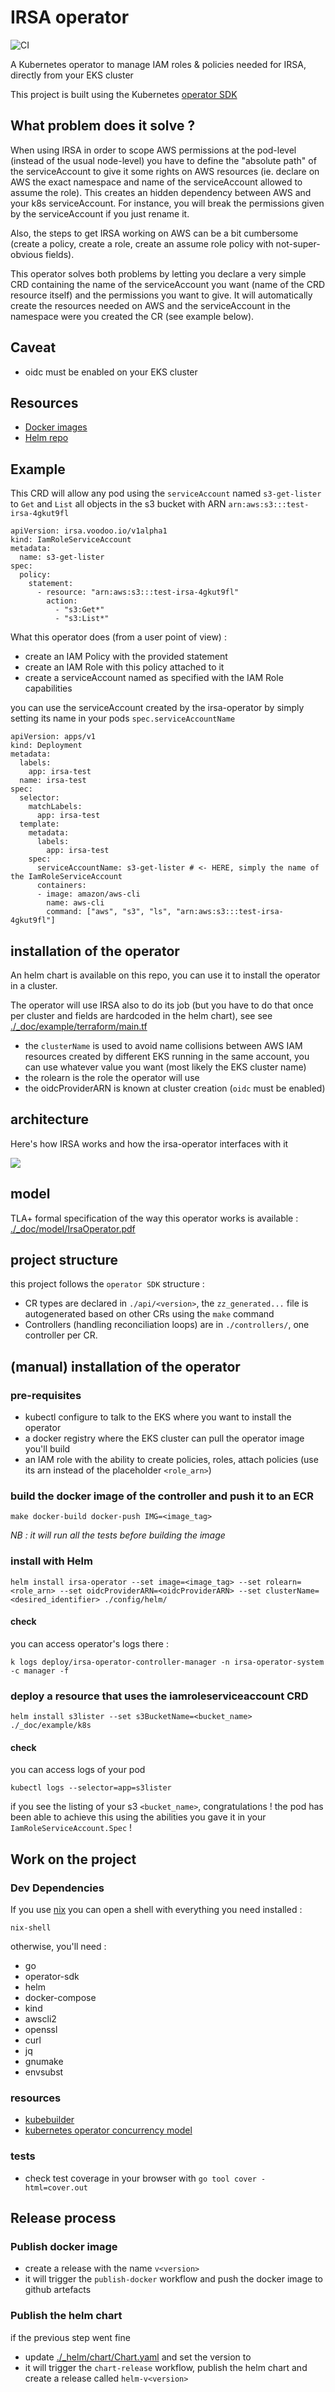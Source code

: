# IRSA operator 

![CI](https://github.com/VoodooTeam/irsa-operator/actions/workflows/ci.yml/badge.svg)

A Kubernetes operator to manage IAM roles & policies needed for IRSA, directly from your EKS cluster

This project is built using the Kubernetes [operator SDK](https://sdk.operatorframework.io/)

## What problem does it solve ?

When using IRSA in order to scope AWS permissions at the pod-level (instead of the usual node-level) you have to define the "absolute path" of the serviceAccount to give it some rights on AWS resources (ie. declare on AWS the exact namespace and name of the serviceAccount allowed to assume the role). This creates an hidden dependency between AWS and your k8s serviceAccount. For instance, you will break the permissions given by the serviceAccount if you just rename it.

Also, the steps to get IRSA working on AWS can be a bit cumbersome (create a policy, create a role, create an assume role policy with not-super-obvious fields).

This operator solves both problems by letting you declare a very simple CRD containing the name of the serviceAccount you want (name of the CRD resource itself) and the permissions you want to give. 
It will automatically create the resources needed on AWS and the serviceAccount in the namespace were you created the CR (see example below).

## Caveat
- oidc must be enabled on your EKS cluster 

## Resources 

- [Docker images](https://github.com/orgs/VoodooTeam/packages/container/package/irsa-operator)
- [Helm repo](https://voodooteam.github.io/irsa-operator/index.yaml)

## Example

This CRD will allow any pod using the `serviceAccount` named `s3-get-lister` to `Get` and `List` all objects in the s3 bucket with ARN `arn:aws:s3:::test-irsa-4gkut9fl`

```
apiVersion: irsa.voodoo.io/v1alpha1
kind: IamRoleServiceAccount
metadata:
  name: s3-get-lister 
spec:
  policy: 
    statement:
      - resource: "arn:aws:s3:::test-irsa-4gkut9fl"
        action:
          - "s3:Get*"
          - "s3:List*"
```

What this operator does (from a user point of view) :
- create an IAM Policy with the provided statement
- create an IAM Role with this policy attached to it
- create a serviceAccount named as specified with the IAM Role capabilities

you can use the serviceAccount created by the irsa-operator by simply setting its name in your pods `spec.serviceAccountName`

```
apiVersion: apps/v1
kind: Deployment
metadata:
  labels:
    app: irsa-test
  name: irsa-test
spec:
  selector:
    matchLabels:
      app: irsa-test
  template:
    metadata:
      labels:
        app: irsa-test
    spec:
      serviceAccountName: s3-get-lister # <- HERE, simply the name of the IamRoleServiceAccount 
      containers:
      - image: amazon/aws-cli
        name: aws-cli
        command: ["aws", "s3", "ls", "arn:aws:s3:::test-irsa-4gkut9fl"]
```

## installation of the operator

An helm chart is available on this repo, you can use it to install the operator in a cluster.

The operator will use IRSA also to do its job (but you have to do that once per cluster and fields are hardcoded in the helm chart), see see [./\_doc/example/terraform/main.tf](./\_doc/example/terraform/main.tf ) 

- the `clusterName` is used to avoid name collisions between AWS IAM resources created by different EKS running in the same account, you can use whatever value you want (most likely the EKS cluster name)
- the rolearn is the role the operator will use
- the oidcProviderARN is known at cluster creation (`oidc` must be enabled)


## architecture

Here's how IRSA works and how the irsa-operator interfaces with it

![](./_doc/architecture-diagram.png)

## model

TLA+ formal specification of the way this operator works is available : [./\_doc/model/IrsaOperator.pdf](./_doc/model/IrsaOperator.pdf)


## project structure
this project follows the `operator SDK` structure : 
- CR types are declared in `./api/<version>`, the `zz_generated...` file is autogenerated based on other CRs using the `make` command
- Controllers (handling reconciliation loops) are in `./controllers/`, one controller per CR.

## (manual) installation of the operator

### pre-requisites
- kubectl configure to talk to the EKS where you want to install the operator
- a docker registry where the EKS cluster can pull the operator image you'll build
- an IAM role with the ability to create policies, roles, attach policies (use its arn instead of the placeholder `<role_arn>`)

### build the docker image of the controller and push it to an ECR

```
make docker-build docker-push IMG=<image_tag>
```

_NB : it will run all the tests before building the image_

### install with Helm 
```
helm install irsa-operator --set image=<image_tag> --set rolearn=<role_arn> --set oidcProviderARN=<oidcProviderARN> --set clusterName=<desired_identifier> ./config/helm/
```

#### check

you can access operator's logs there :
```
k logs deploy/irsa-operator-controller-manager -n irsa-operator-system -c manager -f
```

### deploy a resource that uses the iamroleserviceaccount CRD 

```
helm install s3lister --set s3BucketName=<bucket_name> ./_doc/example/k8s
```

#### check 
you can access logs of your pod

```
kubectl logs --selector=app=s3lister
```

if you see the listing of your s3 `<bucket_name>`, congratulations ! the pod has been able to achieve this using the abilities you gave it in your `IamRoleServiceAccount.Spec` !

## Work on the project
### Dev Dependencies
If you use [nix](https://nixos.org/download.html) you can open a shell with everything you need installed :
```
nix-shell
```
otherwise, you'll need :
- go
- operator-sdk
- helm
- docker-compose
- kind
- awscli2
- openssl
- curl
- jq
- gnumake
- envsubst

### resources
- [kubebuilder](https://book.kubebuilder.io/)
- [kubernetes operator concurrency model](https://openkruise.io/en-us/blog/blog2.html)

### tests
- check test coverage in your browser with `go tool cover -html=cover.out`

## Release process
### Publish docker image
- create a release with the name `v<version>`
- it will trigger the `publish-docker` workflow and push the docker image to github artefacts

### Publish the helm chart
if the previous step went fine
- update [./_helm/chart/Chart.yaml](./_helm/chart/Chart.yaml) and set the version to <version>
- it will trigger the `chart-release` workflow, publish the helm chart and create a release called `helm-v<version>`






